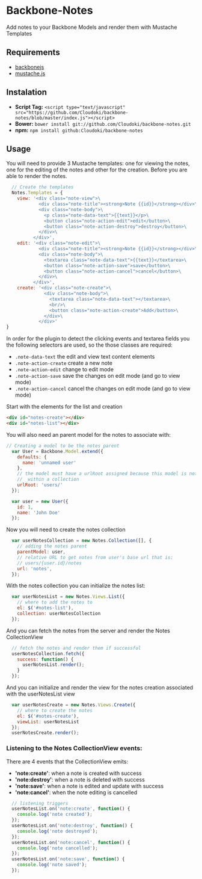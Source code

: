 # Backbone-Notes

Add notes to your Backbone Models and render them with Mustache Templates

## Requirements

- [backbonejs](http://backbonejs.org/)
- [mustache.js](https://github.com/janl/mustache.js)

## Instalation

- **Script Tag:** `<script type="text/javascript" src="https://github.com/Cloudoki/backbone-notes/blob/master/index.js"></script>`
- **Bower:** `bower install git://github.com/Cloudoki/backbone-notes.git`
- **npm:** `npm install github:Cloudoki/backbone-notes`

## Usage

You will need to provide 3 Mustache templates: one for viewing the notes, one for the editing of the notes and other for the creation. Before you are able to render the notes.

```javascript
  // Create the templates
  Notes.Templates = {
    view: '<div class="note-view">\
            <div class="note-title"><strong>Note {{id}}</strong></div>\
            <div class="note-body">\
              <p class="note-data-text">{{text}}</p>\
              <button class="note-action-edit">edit</button>\
              <button class="note-action-destroy">destroy</button>\
            </div>\
          </div>',
    edit: '<div class="note-edit">\
            <div class="note-title"><strong>Note {{id}}</strong></div>\
            <div class="note-body">\
              <textarea class="note-data-text">{{text}}</textarea>\
              <button class="note-action-save">save</button>\
              <button class="note-action-cancel">cancel</button>\
            </div>\
          </div>',
    create: '<div class="note-create">\
              <div class="note-body">\
                <textarea class="note-data-text"></textarea>\
                <br/>\
                <button class="note-action-create">Add</button>\
              </div>\
            </div>'
}
```

In order for the plugin to detect the clicking events and textarea fields you the following selectors are used, so the those classes are required:

 - `.note-data-text` the edit and view text content elements
 - `.note-action-create` create a new note
 - `.note-action-edit` change to edit mode
 - `.note-action-save` save the changes on edit mode (and go to view mode)
 - `.note-action-cancel` cancel the changes on edit mode (and go to view mode)


Start with the elements for the list and creation

```html
<div id="notes-create"></div>
<div id="notes-list"></div>
```

You will also need an parent model for the notes to associate with:

```javascript
// Creating a model to be the notes parent
  var User = Backbone.Model.extend({
    defaults: {
      name: 'unnamed user'
    },
    // the model must have a urlRoot assigned because this model is not
    //  within a collection
    urlRoot: 'users/'
  });

  var user = new User({
    id: 1,
    name: 'John Doe'
  });
```

Now you will need to create the notes collection

```javascript
  var userNotesCollection = new Notes.Collection([], {
    // adding the notes parent
    parentModel: user,
    // relative URL to get notes from user's base url that is:
    // users/{user.id}/notes
    url: 'notes',
  });
```

With the notes collection you can initialize the notes list:

```javascript
  var userNotesList = new Notes.Views.List({
    // where to add the notes to
    el: $('#notes-list'),
    collection: userNotesCollection
  });
```

And you can fetch the notes from the server and render the Notes CollectionView

```javascript
  // fetch the notes and render them if successful
  userNotesCollection.fetch({
    success: function() {
      userNotesList.render();
    }
  });
```

And you can initialize and render the view for the notes creation associated with the userNotesList view

```javascript
  var userNotesCreate = new Notes.Views.Create({
    // where to create the notes
    el: $('#notes-create'),
    viewList: userNotesList
  });
  userNotesCreate.render();
```

### Listening to the Notes CollectionView events:

There are 4 events that the CollectionView emits:
- **'note:create'**: when a note is created with success
- **'note:destroy'**: when a note is deleted with success
- **'note:save'**: when a note is edited and update with success
- **'note:cancel'**: when the note editing is cancelled

```javascript
  // listening triggers
  userNotesList.on('note:create', function() {
    console.log('note created');
  });
  userNotesList.on('note:destroy', function() {
    console.log('note destroyed');
  });
  userNotesList.on('note:cancel', function() {
    console.log('note cancelled');
  });
  userNotesList.on('note:save', function() {
    console.log('note saved');
  });
```
